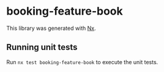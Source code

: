 # booking-feature-book

This library was generated with [Nx](https://nx.dev).

## Running unit tests

Run `nx test booking-feature-book` to execute the unit tests.

